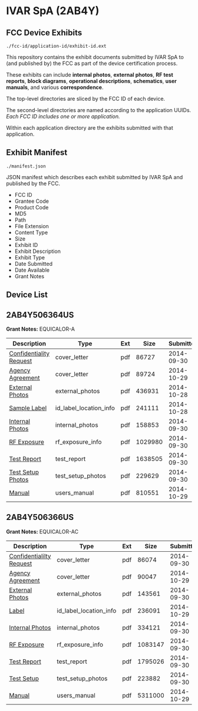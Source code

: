 # IVAR SpA (2AB4Y)
## FCC Device Exhibits

```
./fcc-id/application-id/exhibit-id.ext
```

This repository contains the exhibit documents submitted by IVAR SpA to (and published by) the FCC as part of the device certification process.

These exhibits can include **internal photos**, **external photos**, **RF test reports**, **block diagrams**, **operational descriptions**, **schematics**, **user manuals**, and various **correspondence**.

The top-level directories are sliced by the FCC ID of each device.

The second-level directories are named according to the application UUIDs. *Each FCC ID includes one or more application.*

Within each application directory are the exhibits submitted with that application. 

## Exhibit Manifest

```
./manifest.json
```

JSON manifest which describes each exhibit submitted by IVAR SpA and published by the FCC.

- FCC ID
- Grantee Code
- Product Code
- MD5
- Path
- File Extension
- Content Type
- Size
- Exhibit ID
- Exhibit Description
- Exhibit Type
- Date Submitted
- Date Available
- Grant Notes

## Device List
## 2AB4Y506364US
**Grant Notes:** EQUICALOR-A

| Description | Type | Ext | Size | Submitted | Available |
| ----------- | ---- | --- | ---- | --------- | --------- |
| [Confidentiality Request](2AB4Y506364US/27079b05fe48fc683e7c23df4c07af5f/2406307.pdf) | cover_letter | pdf | 86727 | 2014-09-30 | 2014-09-30 |
| [Agency Agreement](2AB4Y506364US/27079b05fe48fc683e7c23df4c07af5f/2430306.pdf) | cover_letter | pdf | 89724 | 2014-10-29 | 2014-09-30 |
| [External Photos](2AB4Y506364US/27079b05fe48fc683e7c23df4c07af5f/2429592.pdf) | external_photos | pdf | 436931 | 2014-10-28 | 2014-09-30 |
| [Sample Label](2AB4Y506364US/27079b05fe48fc683e7c23df4c07af5f/2429591.pdf) | id_label_location_info | pdf | 241111 | 2014-10-28 | 2014-09-30 |
| [Internal Photos](2AB4Y506364US/27079b05fe48fc683e7c23df4c07af5f/2406312.pdf) | internal_photos | pdf | 158853 | 2014-09-30 | 2014-09-30 |
| [RF Exposure](2AB4Y506364US/27079b05fe48fc683e7c23df4c07af5f/2406313.pdf) | rf_exposure_info | pdf | 1029980 | 2014-09-30 | 2014-09-30 |
| [Test Report](2AB4Y506364US/27079b05fe48fc683e7c23df4c07af5f/2406309.pdf) | test_report | pdf | 1638505 | 2014-09-30 | 2014-09-30 |
| [Test Setup Photos](2AB4Y506364US/27079b05fe48fc683e7c23df4c07af5f/2406314.pdf) | test_setup_photos | pdf | 229629 | 2014-09-30 | 2014-09-30 |
| [Manual](2AB4Y506364US/27079b05fe48fc683e7c23df4c07af5f/2430302.pdf) | users_manual | pdf | 810551 | 2014-10-29 | 2014-09-30 |
## 2AB4Y506366US
**Grant Notes:** EQUICALOR-AC

| Description | Type | Ext | Size | Submitted | Available |
| ----------- | ---- | --- | ---- | --------- | --------- |
| [Confidentialilty Request](2AB4Y506366US/3a528bcf14541b4508142c18ca926ff4/2406357.pdf) | cover_letter | pdf | 86074 | 2014-09-30 | 2014-09-30 |
| [Agency Agreement](2AB4Y506366US/3a528bcf14541b4508142c18ca926ff4/2430305.pdf) | cover_letter | pdf | 90047 | 2014-10-29 | 2014-09-30 |
| [External Photos](2AB4Y506366US/3a528bcf14541b4508142c18ca926ff4/2406361.pdf) | external_photos | pdf | 143561 | 2014-09-30 | 2014-09-30 |
| [Label](2AB4Y506366US/3a528bcf14541b4508142c18ca926ff4/2430303.pdf) | id_label_location_info | pdf | 236091 | 2014-10-29 | 2014-09-30 |
| [Internal Photos](2AB4Y506366US/3a528bcf14541b4508142c18ca926ff4/2406362.pdf) | internal_photos | pdf | 334121 | 2014-09-30 | 2014-09-30 |
| [RF Exposure](2AB4Y506366US/3a528bcf14541b4508142c18ca926ff4/2406363.pdf) | rf_exposure_info | pdf | 1083147 | 2014-09-30 | 2014-09-30 |
| [Test Report](2AB4Y506366US/3a528bcf14541b4508142c18ca926ff4/2406359.pdf) | test_report | pdf | 1795026 | 2014-09-30 | 2014-09-30 |
| [Test Setup](2AB4Y506366US/3a528bcf14541b4508142c18ca926ff4/2406364.pdf) | test_setup_photos | pdf | 223882 | 2014-09-30 | 2014-09-30 |
| [Manual](2AB4Y506366US/3a528bcf14541b4508142c18ca926ff4/2430304.pdf) | users_manual | pdf | 5311000 | 2014-10-29 | 2014-09-30 |
